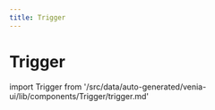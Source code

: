 ```yaml
---
title: Trigger
---
```


# Trigger

<!--
The reference doc content is generated automatically from the source code.
To update this section, update the doc blocks in the source code
-->

import Trigger from '/src/data/auto-generated/venia-ui/lib/components/Trigger/trigger.md'

<Trigger />